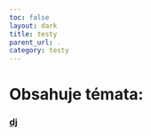 ```yaml
---
toc: false
layout: dark
title: testy 
parent_url: . 
category: testy 
---
```


# Obsahuje témata: 

### [dj](dj) 
